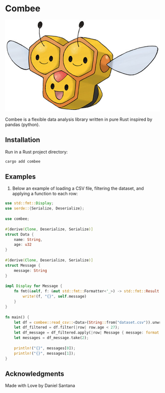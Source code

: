 # Combee

<img src="assets/combee.jpg" height="300" width="600"/>

Combee is a flexible data analysis library written in pure Rust inspired by pandas (python).

## Installation

Run in a Rust project directory:

```bash
cargo add combee
```

## Examples

1) Below an example of loading a CSV file, filtering the dataset, and applying a function to each row:

```rust
use std::fmt::Display;
use serde::{Serialize, Deserialize};

use combee;

#[derive(Clone, Deserialize, Serialize)]
struct Data {
    name: String,
    age: u32
}

#[derive(Clone, Deserialize, Serialize)]
struct Message {
    message: String
}

impl Display for Message {
    fn fmt(&self, f: &mut std::fmt::Formatter<'_>) -> std::fmt::Result {
        write!(f, "{}", self.message)
    }
}

fn main() {
    let df = combee::read_csv::<Data>(String::from("dataset.csv")).unwrap();
    let df_filtered = df.filter(|row| row.age < 27);
    let df_message = df_filtered.apply(|row| Message { message: format!("Hello {} with {} years!", row.name, row.age)});
    let messages = df_message.take(2);

    println!("{}", messages[0]);
    println!("{}", messages[1]);
}
```

## Acknowledgments

Made with Love by Daniel Santana
